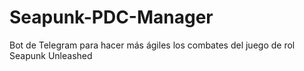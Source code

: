 # Seapunk-PDC-Manager
Bot de Telegram para hacer más ágiles los combates del juego de rol Seapunk Unleashed
